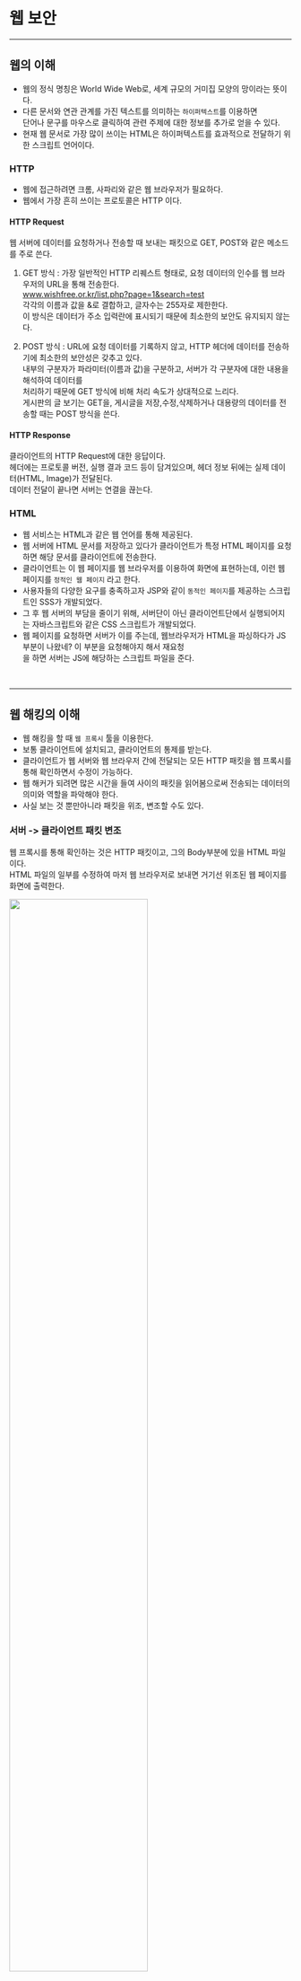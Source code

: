 # 웹 보안

---
## 웹의 이해
- 웹의 정식 명칭은 World Wide Web로, 세계 규모의 거미집 모양의 망이라는 뜻이다.  
- 다른 문서와 연관 관계를 가진 텍스트를 의미하는 `하이퍼텍스트`를 이용하면  
  단어나 문구를 마우스로 클릭하여 관련 주제에 대한 정보를 추가로 얻을 수 있다.  
- 현재 웹 문서로 가장 많이 쓰이는 HTML은 하이퍼텍스트를 효과적으로 전달하기 위한 스크립트 언어이다.  

### HTTP   
- 웹에 접근하려면 크롬, 사파리와 같은 웹 브라우저가 필요하다.    
- 웹에서 가장 흔히 쓰이는 프로토콜은 HTTP 이다.

#### HTTP Request  
웹 서버에 데이터를 요청하거나 전송할 때 보내는 패킷으로 GET, POST와 같은 메소드를 주로 쓴다.  

1. GET 방식 : 가장 일반적인 HTTP 리퀘스트 형태로, 요청 데이터의 인수를 웹 브라우저의 URL을 통해 전송한다.  
  www.wishfree.or.kr/list.php?page=1&search=test  
  각각의 이름과 값을 &로 결합하고, 글자수는 255자로 제한한다.  
  이 방식은 데이터가 주소 입력란에 표시되기 때문에 최소한의 보안도 유지되지 않는다.  
  
2. POST 방식 : URL에 요청 데이터를 기록하지 않고, HTTP 헤더에 데이터를 전송하기에 최소한의 보안성은 갖추고 있다.   
  내부의 구분자가 파라미터(이름과 값)을 구분하고, 서버가 각 구분자에 대한 내용을 해석하여 데이터를  
  처리하기 때문에 GET 방식에 비해 처리 속도가 상대적으로 느리다.  
  게시판의 글 보기는 GET을, 게시글을 저장,수정,삭제하거나 대용량의 데이터를 전송할 때는 POST 방식을 쓴다.
  
#### HTTP Response  
클라이언트의 HTTP Request에 대한 응답이다.  
헤더에는 프로토콜 버전, 실행 결과 코드 등이 담겨있으며, 헤더 정보 뒤에는 실제 데이터(HTML, Image)가 전달된다.  
데이터 전달이 끝나면 서버는 연결을 끊는다.  


### HTML  
- 웹 서비스는 HTML과 같은 웹 언어를 통해 제공된다.  
- 웹 서버에 HTML 문서를 저장하고 있다가 클라이언트가 특정 HTML 페이지를 요청하면 해당 문서를 클라이언트에 전송한다.  
- 클라이언트는 이 웹 페이지를 웹 브라우저를 이용하여 화면에 표현하는데, 이런 웹 페이지를 `정적인 웹 페이지` 라고 한다.  
- 사용자들의 다양한 요구를 충족하고자 JSP와 같이 `동적인 페이지`를 제공하는 스크립트인 SSS가 개발되었다.  
- 그 후 웹 서버의 부담을 줄이기 위해, 서버단이 아닌 클라이언트단에서 실행되어지는 자바스크립트와 같은 CSS 스크립트가 개발되었다.
- 웹 페이지를 요청하면 서버가 이를 주는데, 웹브라우저가 HTML을 파싱하다가 JS부분이 나왔네? 이 부분을 요청해야지 해서 재요청  
  을 하면 서버는 JS에 해당하는 스크립트 파일을 준다.   

<br/>

---
## 웹 해킹의 이해

- 웹 해킹을 할 때 `웹 프록시` 툴을 이용한다.  
- 보통 클라이언트에 설치되고, 클라이언트의 통제를 받는다.  
- 클라이언트가 웹 서버와 웹 브라우저 간에 전달되는 모든 HTTP 패킷을 웹 프록시를 통해 확인하면서 수정이 가능하다.  
- 웹 해커가 되려면 많은 시간을 들여 사이의 패킷을 읽어봄으로써 전송되는 데이터의 의미와 역할을 파악해야 한다.
- 사실 보는 것 뿐만아니라 패킷을 위조, 변조할 수도 있다.

### 서버 -> 클라이언트 패킷 변조

웹 프록시를 통해 확인하는 것은 HTTP 패킷이고, 그의 Body부분에 있을 HTML 파일이다.  
HTML 파일의 일부를 수정하여 마저 웹 브라우저로 보내면 거기선 위조된 웹 페이지를 화면에 출력한다.  

<img src="https://user-images.githubusercontent.com/93998875/198835155-80321f13-e9fb-4964-8a4a-dfea55807b1d.png" width="70%" height="70%"/>  

이러한 공격은 서버에서 클라이언트에 정보를 전송했다가 이를 다시 전송받아 처리하는 경우에 위력을 발휘한다.  
서버에서 변수 A의 값이 20임을 확인하고 이 값을 클라이언트에 전송한다.  
서버는 변수 A가 필요할 때 자신의 DB에서 다시 읽지 않고, 클라이언트가 관련 서비스를 수행할 때 서버에 다시  
전송해주는 A 값을 참조하여 서비스를 수행한다. 

<img src="https://user-images.githubusercontent.com/93998875/198839472-2fb49442-2f13-4dbe-a81b-834660d3963a.png" width="70%" height="70%"/>  


### 클라이언트 -> 서버 패킷 변조

HTTP 패킷의 헤더부분에 요청하고자 하는 페이지의 URI가 있을 것이다. 
그 곳의 인수를 수정하여 원래와는 다른 웹 페이지를 요청할 수도 있다.  
만약 URI를 수정하여 요청한 웹 페이지가 비밀 글이라면 원래는 접근이 안되는 거였지만 불법적으로 접근하게 되는 것이다.  

<img src="https://user-images.githubusercontent.com/93998875/198835164-d818bd47-aee8-4516-8de9-f252cf8a3c25.png" width="70%" height="70%"/>  


<br/>

---
## 웹의 주요 취약점

### 1. 명령 삽입 취약점
- 서버가 요청을 처리하기 위해 전송받는 인수에 특정 명령을 실행할 수 있는 코드가 포함된 경우이다.  
- 일반적으로 `SQL 삽입 공격`이 있는데, `전송되는 인수에 추가적인 실행을 위한 코드를 넣는 것`을 말한다.
- 웹 서버는 DB와 통신하기 위해 SQL 쿼리를 사용하는데, 여기에 아이디나 패스워드나 검색어 등 여러 인수가 사용된다.  
  웹에서 로그인을 할 때, 클라이언트로부터 입력받은 아이디와 패스워드를 확인하기위해 웹서버는 이들를 인수로 하여 DB에  
  SQL 쿼리를 날린다. 일치하는 정보가 있다면 결과값을 출력하고, 출력된 아이디로 로그인이 수행되는 방식이다.
  
  ```bash
  SELECT * FROM "uesrs"
  WHERE e_mail_addresss = 'wishfree@empas.com' and password = '1234'
  ```
  
- 어떤 수단을 쓰든 SQL의 결과값이 NULL이 나오지않고, 출력값이 나오기만 하면 로그인에 성공할 수 있다는 것을 이용한다.
- WHERE의 조건문을 항상 참으로 만들면 되는데, 바로 조건값에 `'or''='`을 입력하는 것이다. 아이디만 알고도 로그인을 할 수 있다.

  ```bash
  SELECT * FROM "uesrs"
  WHERE e_mail_addresss = 'wishfree@empas.com' and password = ''or''=''
  ```
  
<br/>
  
### 2. 인증 및 세션 관리 취약점
- 패스워드를 단순하게 만드는 경우다. 
  대표적인 것이 웹 개발자가 admin/admin 과 같이 단순하게 만들어놓고 지우지 않는 경우이다. 
  
- 쿠키와 같은 세션 값과 관련된 경우도 있다.  
- 사용자는 정상적인 아이디와 패스워드를 입력하고, 인증이 되었기에 인증 값으로 쿠키와 같은 세션값을 서버로부터 받는다.  
  사용자는 인증 후 새로운 페이지에 접근하게 되는데, 공격자는 세션 인증 값은 그대로 사용하고  
  아이디의 성격을 띠는 UserNo 값만 변경하여 `마치 다른 계정으로 로그인한 것처럼` 웹 서비스를 이용할 수 있다.
- 이러한 동작 방식은 연결 허용과 사용자 구분의 연계가 명확하지 않은 경우에 해당한다.
- 이러한 문제는 최초 인증 이후에는 인증과 신분 증명 역할을 클라이언트에 넘겼기 때문에 발생한다.

<img src="https://user-images.githubusercontent.com/93998875/198841639-16cf1d22-5acb-476e-b27c-b120993184f6.png" width="70%" height="70%"/>

<br/>

### 3. XSS 취약점
- `공격자가 작성한 스크립트`가 다른 사용자에게 전달되는 것이다.
- 다른 사용자의 웹 브라우저 안에서 적절한 검증 없이 실행되기 때문에 사용자의 세션을 탈취하거나  
  웹 사이트를 변조하고 악의적인 사이트로 사용자를 이동시킬 수 있다.

1. 보안이 취약한 웹 서버에 XSS 코드를 포함한 게시글을 올린다. 게시판의 업로드 기능 등을 통해서 말이다.
2. 해당 웹 서버가 제공하는 웹 서비스를 이용하기 위해 아무것도 모르는 사용자는 웹 페이지 요청을 한다.
3. 응답으로 받은 웹 페이지를 웹 브라우저는 해석하며 화면에 출력하다가, HTML 코드 중간에 스크립트 링크가 있길래 다시 요청을 한다.
4. 이 때 오는 응답이 바로 XSS 코드이다.
5. XSS 코드가 사용자의 시스템에서 실행되면서 공격이 시작된다.

<img src="https://user-images.githubusercontent.com/93998875/198842187-5fdbdf09-6bba-43d1-819a-dc82fdeed279.png" width="70%" height="70%"/>

<br/>

### 4. 취약한 접근 제어
- 대표적으로 디렉터리 탐색이 있다.
- 웹 브라우저에서 확인 가능한 경로의 상위를 탐색하여 특정 시스템 파일을 다운로드하는 공격 방법이다.
- 파일 다운로드 전용 프로그램을 작성하여 사용할 때는 `.. 이나 /` 와 같은 특수 문자에 대한 필터링이 필수이다.

<br/>

### 5. 보안 설정 오류
- 디렉터리 리스팅
  - 웹 브라우저에서 웹 서버의 특정 디레터리를 열면 그 디렉터리에 있는 파일과 목록이 모두 나열되는 것을 말한다.
- 백업 및 임시 파일 존재
- 미흡한 주석 관리
- 파일 업로드 제한을 두지 않음
  - 클라이언트에서 서버로 임의의 파일을 보낼 수 있다는 것은 웹 서버의 가장 치명적인 취약점이다.
  - 공격자는 웹 서버에 악의적인 파일을 전송하며, 원격지에서 해당 파일을 실행하여 웹 서버를 장악하고  
    추가적인 내부 침투 공격을 수행할 수 있기 때문이다. 게시판에 첨부 파일로 악의적인 파일을 업로드하고 실행하는 것이다.
- *리버스 텔넷*
  - 웹 서버는 방화벽 내부에 존재한다.
  - 웹 서버는 80번 포트를 이용한 웹 서비스만 제공하면 되므로, 방화벽은 외부 사용자에게 80번 포트만을 허용한다. 
  - 심화된 공격을 하려면 웹 서버와 공격자의 PC가 텔넷 접속을 함으로써, 텔넷과 유사한 접근 권한을 획득해야 한다.
 
  - 즉, 웹 서버에서 미리 텔넷(23번) 포트를 열어놓은 공격자 PC에게 텔넷 접속을 시도해야 한다. 이것을 바로 리버스 텔넷이라고 한다.
  - 방화벽의 아웃바운드 정책에 의해 외부에서 내부로는 80번 포트만이 접속허용이고, 내부에서 외부는 거의 모든 포트를 통해 접속허용
  - 이를 위해선 먼저 웹 서버에서 시스템 권한을 획득해야 한다.
  - 자세한 과정은 다음과 같다.  
    * 공격자 PC의 웹 브라우저에서 실행 가능한 웹 셸을 파일 업로드 등을 통해 웹 서버에 업로드하여  
      공격자가 명령을 입력할 수 있는 명령 창을 획득한다.  
    * 서버 게시판의 파일 업로드 기능을 이용하여 net cat와 같은 리버스 텔넷용 툴을 업로드한다.  
    * 공격자의 PC를 텔넷을 열 수 있도록 준비한다.  
    * 1에서 획득한 명령 창을 통해 공격자 PC로 리버스 텔넷을 보내면 리버스 텔넷 창을 획득한다.  
    * 4에서 획득한 리버스 텔넷 창을 통해 공격자는 웹 서버에 더욱 심화된 공격을 할 수 있게 된다.  
  
  - 파일 업로드를 막는다. 구체적으로는 exe나 com과 같은 실행 파일의 업로드를 막아야 한다.
  - 내부에서 외부로의 불필요한 접속도 방화벽으로 막는 것이 좋다.
   
<img src="https://user-images.githubusercontent.com/93998875/198862582-9ce28d50-e615-4c0e-b042-ddd243ad7a70.png" width="70%" height="70%"/>



<br/>

### 6. 민감한 데이터 

- 민감한 데이터를 보호하려면 암호화 로직을 사용하고 DB테이블 단위에서 암호화를 수행해야 한다.
- 인터넷 뱅킹에서는 웹 트래픽을 암호화하는데, 암호화 알고리즘을 강한 걸로 해야 웹 트래픽의 복호화를 예방한다.

<br/>

### 7. 공격 방어 취약점

- 보안 솔루션만으로는 한계가 있다. 
- 그래서 웹 애플리케이션 수준에서 해킹 공격을 자동으로 탐지, 로깅 기능을 포함하도록 권고한다.

<br/>

### 8. CSRF 취약점

- 불특정 다수를 대상으로 로그인된 사용자가 자신의 의지와는 무관하게 공격자가 의도한 행위(수정, 송금 등)을 하게 만든다.
- XSS 공격과 매우 유사하다.
- CSRF는 `위조된 요청`을 서버에 보내어 `서버단에서 스크립트가 실행`된다.

<img src="https://user-images.githubusercontent.com/93998875/198862929-8d2f5a50-b358-41b4-9c52-207412a73a96.png" width="70%" height="70%"/>

<br/>

### 9. 취약점이 있는 컴포넌트 사용

- 사용하려는 컴포넌트, 라이브러리 등의 보안 취약점이 무엇인지 충분히 검토해야 한다.

<br/>

### 10. 취약한 API

- 웹의 사용 환경이 다양해지면서 웹 서비스 상호 간의 연동이 많아지고 이러한 활동이 API를 통해 이루어진다.
- 컴포넌트와 마찬가지로 사용하려는 API의 보안 취약점을 사전에 검토해야 한다.

<br/>

---
## 웹의 취약점 보완

- 특수문자 필터링
  - 웹 해킹의 가장 기본적인 형태 중 하나는 인수 조작이다.
  - 이는 예외적인 실행을 유발하기 위해 일반적으로 특수문자를 포함하게 되어 있다. 
  - 필터링을 할 때는 자바스크립트와 같은 CSS기반의 언어가 아닌 JSP와 같은 SSS로 수행해야 한다.
  - CSS는 웹 프록시를 통해 웹 브라우저에 전달된다면 변조될 가능성이 있기 때문이다.

- 모든 웹 페이지에서 세션에 대한 인증을 수행해야 한다.
